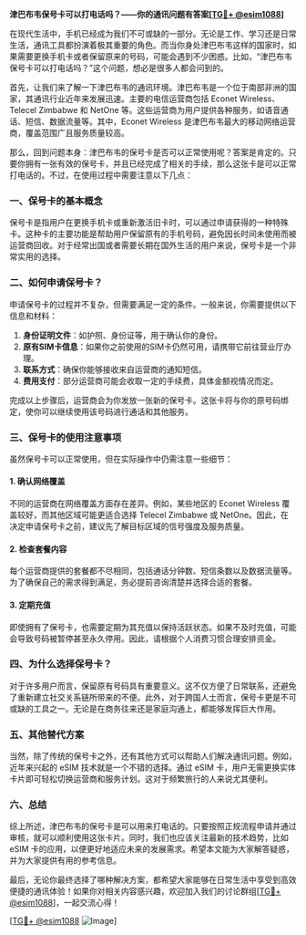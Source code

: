 **津巴布韦保号卡可以打电话吗？——你的通讯问题有答案[[TG💪+ @esim1088](https://t.me/s/esim1088)]**

在现代生活中，手机已经成为我们不可或缺的一部分。无论是工作、学习还是日常生活，通讯工具都扮演着极其重要的角色。而当你身处津巴布韦这样的国家时，如果需要更换手机卡或者保留原来的号码，可能会遇到不少困惑。比如，“津巴布韦保号卡可以打电话吗？”这个问题，想必是很多人都会问到的。

首先，让我们来了解一下津巴布韦的通讯环境。津巴布韦是一个位于南部非洲的国家，其通讯行业近年来发展迅速。主要的电信运营商包括 Econet Wireless、Telecel Zimbabwe 和 NetOne 等。这些运营商为用户提供各种服务，如语音通话、短信、数据流量等。其中，Econet Wireless 是津巴布韦最大的移动网络运营商，覆盖范围广且服务质量较高。

那么，回到问题本身：津巴布韦的保号卡是否可以正常使用呢？答案是肯定的。只要你拥有一张有效的保号卡，并且已经完成了相关的手续，那么这张卡是可以正常打电话的。不过，在使用过程中需要注意以下几点：

### 一、保号卡的基本概念

保号卡是指用户在更换手机卡或重新激活旧卡时，可以通过申请获得的一种特殊卡。这种卡的主要功能是帮助用户保留原有的手机号码，避免因长时间未使用而被运营商回收。对于经常出国或者需要长期在国外生活的用户来说，保号卡是一个非常实用的选择。

### 二、如何申请保号卡？

申请保号卡的过程并不复杂，但需要满足一定的条件。一般来说，你需要提供以下信息和材料：

1. **身份证明文件**：如护照、身份证等，用于确认你的身份。
2. **原有SIM卡信息**：如果你之前使用的SIM卡仍然可用，请携带它前往营业厅办理。
3. **联系方式**：确保你能够接收来自运营商的通知短信。
4. **费用支付**：部分运营商可能会收取一定的手续费，具体金额视情况而定。

完成以上步骤后，运营商会为你发放一张新的保号卡。这张卡将与你的原号码绑定，使你可以继续使用该号码进行通话和其他服务。

### 三、保号卡的使用注意事项

虽然保号卡可以正常使用，但在实际操作中仍需注意一些细节：

#### 1. 确认网络覆盖
不同的运营商在网络覆盖方面存在差异。例如，某些地区的 Econet Wireless 覆盖较好，而其他区域可能更适合选择 Telecel Zimbabwe 或 NetOne。因此，在决定申请保号卡之前，建议先了解目标区域的信号强度及服务质量。

#### 2. 检查套餐内容
每个运营商提供的套餐都不尽相同，包括通话分钟数、短信条数以及数据流量等。为了确保自己的需求得到满足，务必提前咨询清楚并选择合适的套餐。

#### 3. 定期充值
即使拥有了保号卡，也需要定期为其充值以保持活跃状态。如果不及时充值，可能会导致号码被暂停甚至永久停用。因此，请根据个人消费习惯合理安排资金。

### 四、为什么选择保号卡？

对于许多用户而言，保留原有号码具有重要意义。这不仅方便了日常联系，还避免了重新建立社交关系链所带来的不便。此外，对于跨国人士而言，保号卡更是不可或缺的工具之一。无论是在商务往来还是家庭沟通上，都能够发挥巨大作用。

### 五、其他替代方案

当然，除了传统的保号卡之外，还有其他方式可以帮助人们解决通讯问题。例如，近年来兴起的 eSIM 技术就是一个不错的选择。通过 eSIM 卡，用户无需更换实体卡片即可轻松切换运营商和服务计划。这对于频繁旅行的人来说尤其便利。

### 六、总结

综上所述，津巴布韦的保号卡是可以用来打电话的。只要按照正规流程申请并通过审核，就可以顺利使用这张卡片。同时，我们也应该关注最新的技术趋势，比如 eSIM 卡的应用，以便更好地适应未来的发展需求。希望本文能为大家解答疑惑，并为大家提供有用的参考信息。

最后，无论你最终选择了哪种解决方案，都希望大家能够在日常生活中享受到高效便捷的通讯体验！如果你对相关内容感兴趣，欢迎加入我们的讨论群组[[TG💪+ @esim1088](https://t.me/s/esim1088)]，一起交流心得！

[[TG💪+ @esim1088](https://t.me/s/esim1088) ![Image](https://i.postimg.cc/4NQfJmqS/Snipaste-2025-05-13-00-14-12.png)]